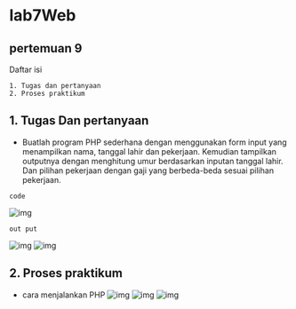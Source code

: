 # lab7Web
## pertemuan 9

Daftar isi
```
1. Tugas dan pertanyaan
2. Proses praktikum

```

## 1. Tugas Dan pertanyaan

- Buatlah program PHP sederhana dengan menggunakan form input yang menampilkan
nama, tanggal lahir dan pekerjaan. Kemudian tampilkan outputnya dengan menghitung
umur berdasarkan inputan tanggal lahir. Dan pilihan pekerjaan dengan gaji yang
berbeda-beda sesuai pilihan pekerjaan.

```
code
```
![img](https://github.com/luffy-arc/lab7Web/blob/main/Screenshot%20(47).png)
```
out put
```
![img](https://github.com/luffy-arc/lab7Web/blob/main/Screenshot%20(46).png)
![img](https://github.com/luffy-arc/lab7Web/blob/main/Screenshot%20(48).png)

## 2. Proses praktikum

* cara menjalankan PHP
  ![img](https://github.com/luffy-arc/lab7Web/blob/main/Screenshot%20(43).png)
  ![img](https://github.com/luffy-arc/lab7Web/blob/main/Screenshot%20(44).png)
  ![img](https://github.com/luffy-arc/lab7Web/blob/main/Screenshot%20(45).png)

